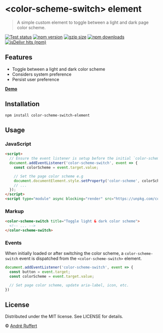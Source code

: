 # &lt;color-scheme-switch&gt; element

> A simple custom element to toggle between a light and dark page color scheme.

[![Test status](https://img.shields.io/github/actions/workflow/status/andreruffert/color-scheme-switch-element/test.yml?label=Test&logo=github&color=lightyellow&labelColor=212121)](https://github.com/andreruffert/color-scheme-switch-element/actions/workflows/test.yml)
[![npm version](https://img.shields.io/npm/v/color-scheme-switch-element?color=lightyellow&labelColor=212121)](https://www.npmjs.com/package/color-scheme-switch-element)
[![gzip size](https://img.shields.io/badge/gzip-846B-lightyellow?labelColor=212121)](https://pkg-size.dev/color-scheme-switch-element@latest)
[![npm downloads](https://img.shields.io/npm/dm/color-scheme-switch-element?logo=npm&color=lightyellow&labelColor=212121)](https://www.npmjs.com/package/color-scheme-switch-element)
[![jsDelivr hits (npm)](https://img.shields.io/jsdelivr/npm/hm/color-scheme-switch-element?color=lightyellow&labelColor=212121)](https://www.jsdelivr.com/package/npm/color-scheme-switch-element)

## Features

- Toggle between a light and dark color scheme
- Considers system preference
- Persist user preference

**[Demo](https://andreruffert.github.io/syntax-highlight-element)**

## Installation

```shell
npm install color-scheme-switch-element
```

## Usage

### JavaScript

```html
<script>
  // Ensure the event listener is setup before the initial `color-scheme-switch` event gets dispatched.
  document.addEventListener('color-scheme-switch', event => {
    const colorScheme = event.target.value;

    // Set the page color scheme e.g
    document.documentElement.style.setProperty('color-scheme', colorScheme);
    // ...
  });
</script>
<script type="module" async blocking="render" src="https://unpkg.com/color-scheme-switch-element@latest/dist/color-scheme-switch-element.js"></script>
```

<!--
Import as ES module:

```js
import ColorSchemeSwitchElement from 'color-scheme-switch-element?define=false'

// Ensure the event listener is setup before the initial `color-scheme-switch` event gets dispatched.
document.addEventListener('color-scheme-switch', event => {
  const colorScheme = event.target.value;

  // Set the page color scheme e.g
  document.documentElement.style.setProperty('color-scheme', colorScheme);
  // ...
});

ColorSchemeSwitchElement.define();
```
-->

### Markup

```html
<color-scheme-switch title="Toggle light & dark color scheme">
  <!-- ... -->
</color-scheme-switch>
```

### Events

When initially loaded or after switching the color scheme, a `color-scheme-switch` event is dispatched from the `<color-scheme-switch>` element.

```js
document.addEventListener('color-scheme-switch', event => {
  const button = event.target;
  const colorScheme = event.target.value;

  // Set page color scheme, update aria-label, icon, etc.
})
```

## License

Distributed under the MIT license. See LICENSE for details. 

© [André Ruffert](https://andreruffert.com)
